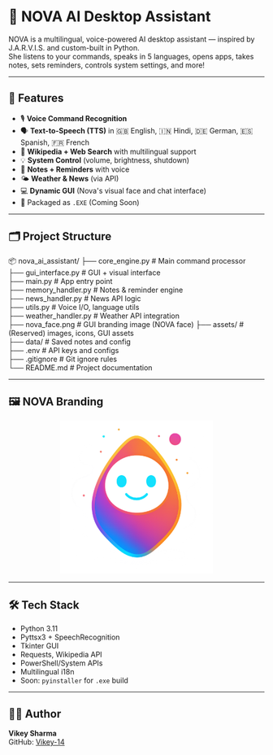 # 🚀 NOVA AI Desktop Assistant

NOVA is a multilingual, voice-powered AI desktop assistant — inspired by J.A.R.V.I.S. and custom-built in Python.  
She listens to your commands, speaks in 5 languages, opens apps, takes notes, sets reminders, controls system settings, and more!

---

## 🧠 Features

- 🎙️ **Voice Command Recognition**
- 🗣️ **Text-to-Speech (TTS)** in 🇬🇧 English, 🇮🇳 Hindi, 🇩🇪 German, 🇪🇸 Spanish, 🇫🇷 French
- 🔎 **Wikipedia + Web Search** with multilingual support
- 💡 **System Control** (volume, brightness, shutdown)
- 📝 **Notes + Reminders** with voice
- 🌤️ **Weather & News** (via API)
- 💻 **Dynamic GUI** (Nova's visual face and chat interface)
- 🔐 Packaged as `.EXE` (Coming Soon)

---

## 🗂️ Project Structure

📦 nova_ai_assistant/
├── core_engine.py           # Main command processor  
├── gui_interface.py         # GUI + visual interface  
├── main.py                  # App entry point  
├── memory_handler.py        # Notes & reminder engine  
├── news_handler.py          # News API logic  
├── utils.py                 # Voice I/O, language utils  
├── weather_handler.py       # Weather API integration  
├── nova_face.png            # GUI branding image (NOVA face)
├── assets/                  # (Reserved) images, icons, GUI assets  
├── data/                    # Saved notes and config  
├── .env                     # API keys and configs  
├── .gitignore               # Git ignore rules  
└── README.md                # Project documentation  

---

## 🖼️ NOVA Branding

<p align="center">
  <img src="assets/nova_face.png" alt="NOVA GUI Face" width="300">
</p>

---

## 🛠️ Tech Stack

- Python 3.11  
- Pyttsx3 + SpeechRecognition  
- Tkinter GUI  
- Requests, Wikipedia API  
- PowerShell/System APIs  
- Multilingual i18n  
- Soon: `pyinstaller` for `.exe` build

---

## 👨‍💻 Author

**Vikey Sharma**  
GitHub: [Vikey-14](https://github.com/Vikey-14)
